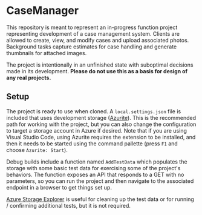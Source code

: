 # CaseManager

This repository is meant to represent an in-progress function project representing development of a case management system. Clients are allowed to create, view, and modify cases and upload associated photos. Background tasks capture estimates for case handling and generate thumbnails for attached images.

The project is intentionally in an unfinished state with suboptimal decisions made in its development. **Please do not use this as a basis for design of any real projects.**

## Setup

The project is ready to use when cloned. A `local.settings.json` file is included that uses development storage ([Azurite](https://learn.microsoft.com/azure/storage/common/storage-use-azurite)). This is the recommended path for working with the project, but you can also change the configuration to target a storage account in Azure if desired. Note that if you are using Visual Studio Code, using Azurite requires the extension to be installed, and then it needs to be started using the command pallette (press `F1` and choose `Azurite: Start`).

Debug builds include a function named `AddTestData` which populates the storage with some basic test data for exercising some of the project's behaviors. The function exposes an API that responds to a GET with no parameters, so you can run the project and then navigate to the associated endpoint in a browser to get things set up.

[Azure Storage Explorer](https://azure.microsoft.com/products/storage/storage-explorer/) is useful for cleaning up the test data or for running / confirming additional tests, but it is not required.
